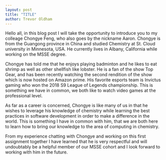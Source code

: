 ```yaml
---
layout: post
title: "TITLE"
author: Trevor Oldham
---
```


Hello all, in this blog post I will take the opportunity to introduce you to my colleage Chongye Feng, who also goes by the nickname Aaron. Chongye is from the Guangong province in China and studied Chemistry at St. Cloud university in Minnesota, USA. He currently lives in Albany, California while working on the MSSE degree. 

Chongye has told me that he enjoys playing badminton and he likes to eat shrimp as well as other shellfish like lobster. He is a fan of the show Top Gear, and has been recently watching the second rendition of the show which is now hosted on Amazon prime. His favorite esports team is Invictus gaming who won the 2018 S9 League of Legends championship. This is something we have in common, we both like to watch video games at the professional level.

As far as a career is concerned, Chongye is like many of us in that he wishes to leverage his knowledge of chemistry while learning the best practices in software development in order to make a difference in the world. This is something I have in common with him, that we are both here to learn how to bring our knowledge to the area of computing in chemistry.

From my experience chatting with Chongye and working on this first assignment together I have learned that he is very respectful and will undoubtably be a helpful member of our MSSE cohort and I look forward to working with him in the future.

